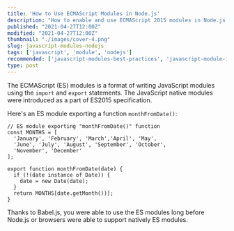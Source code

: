 ```yaml
---
title: 'How to Use ECMAScript Modules in Node.js'
description: "How to enable and use ECMAScript 2015 modules in Node.js."
published: "2021-04-27T12:00Z"
modified: "2021-04-27T12:00Z"
thumbnail: "./images/cover-4.png"
slug: javascript-modules-nodejs
tags: ['javascript', 'module', 'nodejs']
recommended: ['javascript-modules-best-practices', 'javascript-module-import-twice']
type: post
---
```


The ECMAScript (ES) modules is a format of writing JavaScript modules using the `import` and `export` statements. The JavaScript native modules
were introduced as a part of ES2015 specification.  

Here's an ES module exporting a function `monthFromDate()`:

```javascript{8}
// ES module exporting "monthFromDate()" function
const MONTHS = [
  'January', 'February', 'March','April', 'May',
  'June', 'July', 'August', 'September', 'October',
  'November', 'December'
];

export function monthFromDate(date) {
  if (!(date instance of Date)) {
    date = new Date(date);
  }
  return MONTHS[date.getMonth())];
}
```

Thanks to Babel.js, you were able to use the ES modules long before Node.js or browsers were able to support natively ES modules.  

